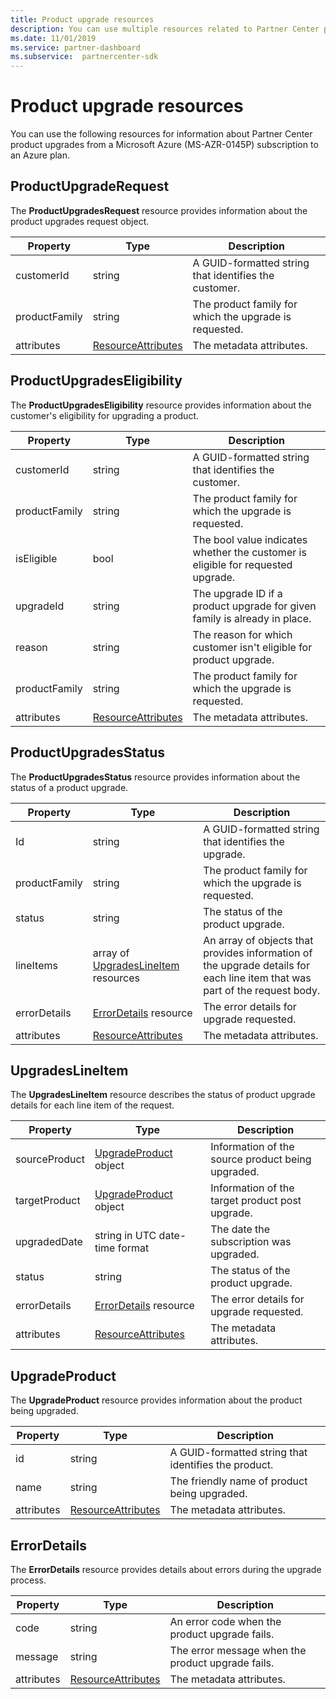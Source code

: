 ```yaml
---
title: Product upgrade resources
description: You can use multiple resources related to Partner Center product upgrades to an Azure plan. These include ProductUpgradeRequest, ProductUpgradesEligibility, ProductUpgradesStatus, UpgradesLineItem, UpgradeProduct, and ErrorDetails.
ms.date: 11/01/2019
ms.service: partner-dashboard
ms.subservice:  partnercenter-sdk
---
```


# Product upgrade resources

You can use the following resources for information about Partner Center product upgrades from a Microsoft Azure (MS-AZR-0145P) subscription to an Azure plan.

## ProductUpgradeRequest

The **ProductUpgradesRequest** resource provides information about the product upgrades request object.

| Property      | Type                                                          | Description                                                |
|---------------|---------------------------------------------------------------|------------------------------------------------------------|
| customerId    | string                                                        | A GUID-formatted string that identifies the customer.      |
| productFamily | string                                                        | The product family for which the upgrade is requested. |
| attributes    | [ResourceAttributes](utility-resources.md#resourceattributes) | The metadata attributes.                                   |

## ProductUpgradesEligibility

The **ProductUpgradesEligibility** resource provides information about the customer's eligibility for upgrading a product.

| Property      | Type                                                          | Description                                                                      |
|---------------|---------------------------------------------------------------|----------------------------------------------------------------------------------|
| customerId    | string                                                        | A GUID-formatted string that identifies the customer.                            |
| productFamily | string                                                        | The product family for which the upgrade is requested.                       |
| isEligible    | bool                                                          | The bool value indicates whether the customer is eligible for requested upgrade. |
| upgradeId     | string                                                        | The upgrade ID if a product upgrade for given family is already in place.        |
| reason        | string                                                        | The reason for which customer isn't eligible for product upgrade.                |
| productFamily | string                                                        | The product family for which the upgrade is requested.                       |
| attributes    | [ResourceAttributes](utility-resources.md#resourceattributes) | The metadata attributes.                                                         |

## ProductUpgradesStatus

The **ProductUpgradesStatus** resource provides information about the status of a product upgrade.

| Property | Type   | Description                                          |
|----------|--------|------------------------------------------------------|
| Id       | string | A GUID-formatted string that identifies the upgrade. |
| productFamily       | string                                                         | The product family for which the upgrade is requested.
| status              | string                                                         | The status of the product upgrade.
| lineItems           | array of [UpgradesLineItem](#upgradeslineitem) resources       | An array of objects that provides information of the upgrade details for each line item that was part of the request body.
| errorDetails        | [ErrorDetails](#errordetails) resource                         | The error details for upgrade requested.
| attributes          | [ResourceAttributes](utility-resources.md#resourceattributes)  | The metadata attributes. |

## UpgradesLineItem

The **UpgradesLineItem** resource describes the status of product upgrade details for each line item of the request.

| Property      | Type                                                          | Description                                       |
|---------------|---------------------------------------------------------------|---------------------------------------------------|
| sourceProduct | [UpgradeProduct](#upgradeproduct) object                      | Information of the source product being upgraded. |
| targetProduct | [UpgradeProduct](#upgradeproduct) object                      | Information of the target product post upgrade.   |
| upgradedDate  | string in UTC date-time format                                | The date the subscription was upgraded.           |
| status        | string                                                        | The status of the product upgrade.                |
| errorDetails  | [ErrorDetails](#errordetails) resource                        | The error details for upgrade requested.          |
| attributes    | [ResourceAttributes](utility-resources.md#resourceattributes) | The metadata attributes.                          |

## UpgradeProduct

The **UpgradeProduct** resource provides information about the product being upgraded.

| Property   | Type                                                          | Description                                          |
|------------|---------------------------------------------------------------|------------------------------------------------------|
| id         | string                                                        | A GUID-formatted string that identifies the product. |
| name       | string                                                        | The friendly name of product being upgraded.         |
| attributes | [ResourceAttributes](utility-resources.md#resourceattributes) | The metadata attributes.                             |

## ErrorDetails

The **ErrorDetails** resource provides details about errors during the upgrade process.

| Property   | Type                                                          | Description                                       |
|------------|---------------------------------------------------------------|---------------------------------------------------|
| code       | string                                                        | An error code when the product upgrade fails.      |
| message    | string                                                        | The error message when the product upgrade fails. |
| attributes | [ResourceAttributes](utility-resources.md#resourceattributes) | The metadata attributes.                          |
